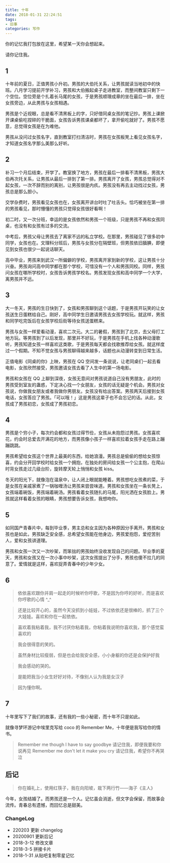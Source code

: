 ```yaml
---
title: 十年
date: 2018-01-31 22:24:51
tags:
- 旧事
categories: 写作
---
```

你的记忆我打包放在这里，希望某一天你会想起来。

请你记住我。
<!--more-->

## 1

十年前的夏日，正值男孩小升初。男孩的大伯托关系，让男孩就读当地初中的快班。八月学习提前开学补习，男孩和大伯搬起桌子走进教室，而整间教室只剩下一个空位。空位旁是个扎着长马尾的女孩，于是男孩顺理成章的坐在最后一排，坐在女孩旁边，从此男孩与女孩相遇。

男孩是个近视眼，总是看不清黑板上的字，只好借同桌女孩的笔记抄。男孩上课掀开课桌偷吃捏碎的干脆面，女孩告诉男孩课桌都坏了，拿开偷吃就好了。男孩不愿意，总觉得女孩是在为难他。  

男孩从没问过女孩名字，直到教室打扫清洁时，男孩在女孩板凳上看见女孩名字，才知道女孩名字那么美那么好听。

## 2

补习一个月后结束，开学了。教室换了地方，男孩在最后一排看不清黑板，男孩大伯再次托关系，让男孩从最后一排到了第一排。男孩离开了女孩，男孩总觉得对不起女孩，一次不辞而别的离别，让男孩很是内疚。男孩没有再去主动找过女孩，男孩总是那么胆小。  

交学杂费时，男孩看见女孩也在，女孩离开讲台时吐了吐舌头。恰巧被坐在第一排的男孩看见，那时懵懂的男孩只觉得女孩很好看啊！

初二时，又一次分班，幸运的是女孩依然和男孩一个班级，只是男孩不再和女孩同桌，也没有和女孩有过多的交流。

中考后，男孩父母让男孩去了离家不远的私立学校。在那里，男孩碰见了很多初中同学，女孩也在。文理科分班后，男孩与女孩分在隔壁班，但男孩依旧腼腆，即便见到女孩也很少一起说话聊天。

高中毕业，男孩来到武汉一所偏僻的学校，男孩离开家到新的学校，这让男孩十分兴奋。男孩询问高中同学都在那个学校，可惜没有一个人和男孩同校。同样，男孩问女孩在哪所学校时，女孩告诉男孩学校名。男孩发现女孩和高中同学一个大学，离男孩并不远。  

## 3

大一冬天，男孩的生日快到了，女孩和男孩聊到这个话题，于是男孩开玩笑的让女孩送生日蛋糕给自己。刚好，高中同学生日邀请男孩去女孩学校玩。就这样，男孩和同学吃完饭后在女孩学校后街等待女孩送蛋糕来。

男孩与女孩一样爱看动漫，喜欢二次元。大二的暑假，男孩到了北京，去父母打工地方玩。等男孩到了以后发现，那里并不好玩，于是男孩在手机上找各种动漫歌听，男孩知道女孩一样喜欢这类歌，于是男孩每天都会找歌推荐给女孩。就这样度过一个假期。不知不觉女孩与男孩聊得越来越多，话题也从动漫转变到日常生活。  

正值电影《同桌的你》上映，男孩在 QQ 空间发一条说说，让老同桌们一起去看电影，女孩欣然接受，男孩邀请女孩去看了人生中的第一场电影。

男孩和女孩在 QQ 上聊到深夜，女孩无意间对男孩说道自己没有男朋友，此时的男孩受到室友的蛊惑，下定决心找一个女朋友，女孩的话无疑是个机会。男孩对女孩说，你做我女朋友或者我做你男朋友。女孩没有给出答案。男孩两天后接到女孩电话，女孩答应了男孩。「可以哦！」这是男孩这辈子也不会忘记的话。从此，女孩成了男孩初恋，女孩成了男孩初恋。

## 4

男孩是个穷小子，每次约会都和女孩过得节俭，女孩从未抱怨过男孩。女孩喜欢花，约会时总爱去开满花的地方，而男孩像小孩子一样喜欢拉着女孩手走在路上蹦蹦跳跳。

男孩希望给女孩这个世界上最美的东西，给她浪漫。男孩总是偷偷的想给女孩惊喜，约会分开回学校时给女孩一个拥抱，在独处的房间给女孩一个公主抱，在爬山时背女孩走过几级台阶，旋转摩天轮上悄悄和女孩 kiss。  

冬天的阳光下，就像泡在温泉中，让人闭上眼就能睡着。男孩想吃女孩煮的菜，于是女孩在亲戚家煮了一锅咖喱汤让男孩来尝尝味道。男孩和女孩坐在一条长凳上，女孩端着碗饭，男孩端着碗汤。男孩看着女孩随扎的马尾，阳光洒在女孩脸上。男孩就这样看着女孩的眼睛，男孩想要告诉女孩，我想吻你。

## 5

如同国产青春片中，每到毕业季，男主总和女主因为各种原因分手离开。男孩和女孩也是如此，男孩缺乏安全感，总希望女孩能在他身边，男孩爱抱怨，爱挖苦别人，爱和女孩讲道理。  

男孩和女孩一次又一次吵架，而笨拙的男孩始终没收发现自己的问题。毕业季的夏天，男孩和女孩又在一次小事中吵架，这次女孩提出了分手，男孩也傻不拉几的同意了。爱情就是这样，喜欢捉弄青春中的少年少女。

## 6

> 依依喜欢跟你并肩一起走的时候听你哼歌，不是因为你哼的好听，而是喜欢你哼歌的心情 ^_^

> 还是比较开心的，虽然今天没抓到小娃娃，不过依依还是很棒的，抓了三个大娃娃。喜欢和你在一起依依。

> 喜欢着我粘着我，我不讨厌你粘着我，你粘着我说明你喜欢我，那个感觉蛮喜欢的

> 我会很得意的笑的。

> 虽然身材比较瘦弱，但是也会给我安全感，小小身躯的你还是会保护好我

> 我会感动的哭的。

> 是能把我当小女生好好对待，不像别人认为我是女汉子

> 因为懂你啊。

## 7

十年里写下了我们的故事，还有我的一些小秘密，而十年不只是如此。

就像寻梦环游记中埃里克写给 coco 的 Remember Me，十年便是我写给你的情书。

> Remember me though I have to say goodbye 请记住我，即便我要和你说再见
> Remember me don't let it make you cry 请记住我，希望你不再哭泣

## 后记

> 你在婚礼上，使用红筷子，我在向阳坡，栽下两行竹——海子《主人》

今年，女孩结婚了。而男孩还是一个人。记忆虽会消逝，但文字会保留，而故事会流传。青春总有遗憾，而回忆总是甜美。

### ChangeLog

- 220203 更新 changelog
- 20200901 更新后记
- 2018-3-12 修改文章
- 2018-3-5 拼接卡片
- 2018-1-31 从贴吧复制零星记忆
